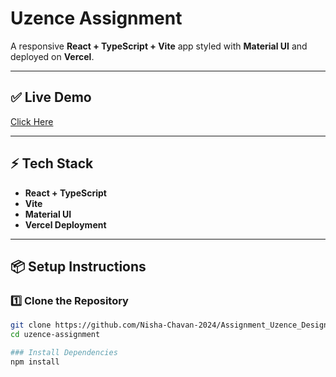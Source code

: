 # Uzence Assignment  

A responsive **React + TypeScript + Vite** app styled with **Material UI** and deployed on **Vercel**.

---

## ✅ Live Demo  
[Click Here](https://your-vercel-url.vercel.app)

---

## ⚡ Tech Stack  
- **React + TypeScript**  
- **Vite**  
- **Material UI**  
- **Vercel Deployment**  

---

## 📦 Setup Instructions  

### 1️⃣ Clone the Repository  
```bash
git clone https://github.com/Nisha-Chavan-2024/Assignment_Uzence_Design.git
cd uzence-assignment

### Install Dependencies
npm install
